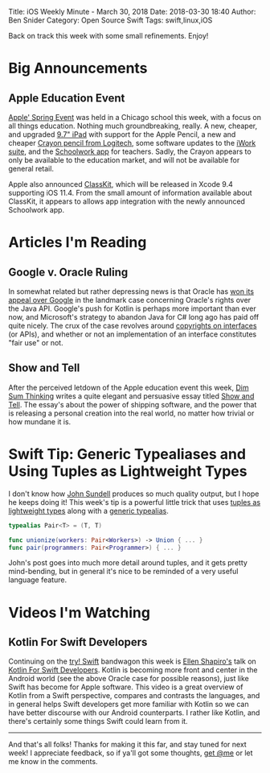 Title: iOS Weekly Minute - March 30, 2018
Date: 2018-03-30 18:40
Author: Ben Snider
Category: Open Source Swift
Tags: swift,linux,iOS

Back on track this week with some small refinements. Enjoy!

# Big Announcements

## Apple Education Event

[Apple' Spring Event](https://www.apple.com/apple-events/march-2018/) was held in a Chicago school this week, with a focus on all things education. Nothing much groundbreaking, really. A new, cheaper, and upgraded [9.7" iPad](https://www.apple.com/ipad-9.7/) with support for the Apple Pencil, a new and cheaper [Crayon pencil from Logitech](https://www.logitech.com/en-us/product/crayon), some software updates to the [iWork suite](https://www.theverge.com/2018/3/27/17156316/apple-iwork-smart-annotation-pages), and the [Schoolwork app](https://www.apple.com/education/teaching-tools/) for teachers. Sadly, the Crayon appears to only be available to the education market, and will not be available for general retail.

Apple also announced [ClassKit](https://developer.apple.com/classkit/), which will be released in Xcode 9.4 supporting iOS 11.4. From the small amount of information available about ClassKit, it appears to allows app integration with the newly announced Schoolwork app.

# Articles I'm Reading

## Google v. Oracle Ruling

In somewhat related but rather depressing news is that Oracle has [won its appeal over Google](https://www.bloomberg.com/news/articles/2018-03-27/oracle-wins-revival-of-billion-dollar-case-against-google) in the landmark case concerning Oracle's rights over the Java API. Google's push for Kotlin is perhaps more important than ever now, and Microsoft's strategy to abandon Java for C# long ago has paid off quite nicely. The crux of the case revolves around [copyrights on interfaces](https://techcrunch.com/2015/11/03/copyright-captures-apis-a-new-caution-for-developers/) (or APIs), and whether or not an implementation of an interface constitutes "fair use" or not.

## Show and Tell

After the perceived letdown of the Apple education event this week, [Dim Sum Thinking](https://dimsumthinking.com/) writes a quite elegant and persuasive essay titled [Show and Tell](https://dimsumthinking.com/Blog/2018/03/28-ShowAndTell.html). The essay's about the power of shipping software, and the power that is releasing a personal creation into the real world, no matter how trivial or how mundane it is.

# Swift Tip: Generic Typealiases and Using Tuples as Lightweight Types

I don't know how [John Sundell](https://twitter.com/johnsundell) produces so much quality output, but I hope he keeps doing it! This week's tip is a powerful little trick that uses [tuples as lightweight types](https://www.swiftbysundell.com/posts/using-tuples-as-lightweight-types-in-swift) along with a [generic typealias](https://twitter.com/johnsundell/status/979059265238388739).

```swift
typealias Pair<T> = (T, T)

func unionize(workers: Pair<Workers>) -> Union { ... }
func pair(programmers: Pair<Programmer>) { ... }
```

John's post goes into much more detail around tuples, and it gets pretty mind-bending, but in general it's nice to be reminded of a very useful language feature.

# Videos I'm Watching

## Kotlin For Swift Developers

Continuing on the [try! Swift](https://www.youtube.com/playlist?list=PLCl5NM4qD3u92PwamgwWr3e_j3GmKRVTs) bandwagon this week is [Ellen Shapiro's](https://twitter.com/designatednerd) talk on [Kotlin For Swift Developers](https://www.youtube.com/watch?v=JK2s6n80Sl8). Kotlin is becoming more front and center in the Android world (see the above Oracle case for possible reasons), just like Swift has become for Apple software. This video is a great overview of Kotlin from a Swift perspective, compares and contrasts the languages, and in general helps Swift developers get more familiar with Kotlin so we can have better discourse with our Android counterparts. I rather like Kotlin, and there's certainly some things Swift could learn from it.

---

And that's all folks! Thanks for making it this far, and stay tuned for next week! I appreciate feedback, so if ya'll got some thoughts, [get @me](https://twitter.com/benatbensnider) or let me know in the comments.
